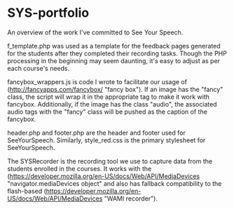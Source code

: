 # SYS-portfolio
An overview of the work I've committed to See Your Speech.

f_template.php was used as a template for the feedback pages generated for the students after they completed their recording tasks. Though the PHP processing in the beginning may seem daunting, it's easy to adjust as per each course's needs.

fancybox_wrappers.js is code I wrote to facilitate our usage of (http://fancyapps.com/fancybox/ "fancy box"). If an image has the "fancy" class, the script will wrap it in the appropriate <a> tag to make it work with fancybox. Additionally, if the image has the class "audio", the associated audio tags with the "fancy" class will be pushed as the caption of the fancybox.

header.php and footer.php are the header and footer used for SeeYourSpeech. Similarly, style_red.css is the primary stylesheet for SeeYourSpeech.

The SYSRecorder is the recording tool we use to capture data from the students enrolled in the courses. It works with the (https://developer.mozilla.org/en-US/docs/Web/API/MediaDevices "navigator.mediaDevices object" and also has fallback compatibility to the flash-based (https://developer.mozilla.org/en-US/docs/Web/API/MediaDevices "WAMI recorder"). 
